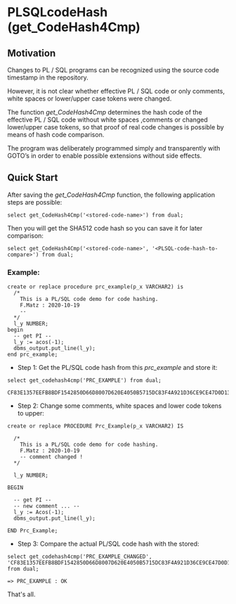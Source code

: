 # PLSQLcodeHash (get_CodeHash4Cmp)

## Motivation

Changes to PL / SQL programs can be recognized using the source code timestamp in the repository.

However, it is not clear whether effective PL / SQL code or only comments, white spaces or lower/upper case tokens were changed.

The function _get_CodeHash4Cmp_ determines the hash code of the effective PL / SQL code without white spaces ,comments or changed lower/upper case tokens, so that proof of real code changes is possible by means of hash code comparison.

The program was deliberately programmed simply and transparently with GOTO’s in order to enable possible extensions without side effects.

## Quick Start

After saving the *get_CodeHash4Cmp* function, the following application steps are possible:

```
select get_CodeHash4Cmp('<stored-code-name>') from dual;
```

Then you will get the SHA512 code hash so you can save it for later comparison:

```
select get_CodeHash4Cmp('<stored-code-name>', '<PLSQL-code-hash-to-compare>') from dual;
```

### Example:

```
create or replace procedure prc_example(p_x VARCHAR2) is
  /*
    This is a PL/SQL code demo for code hashing.
    F.Matz : 2020-10-19
    --
  */
  l_y NUMBER;
begin
  -- get PI --
  l_y := acos(-1);
  dbms_output.put_line(l_y);
end prc_example;
```

- Step 1: Get the PL/SQL code hash from this *prc_example* and store it:

```
select get_codehash4cmp('PRC_EXAMPLE') from dual;

CF83E1357EEFB8BDF1542850D66D8007D620E4050B5715DC83F4A921D36CE9CE47D0D13C5D85F2B0FF8318D2877EEC2F63B931BD47417A81A538327AF927DA3E

```

- Step 2: Change some comments, white spaces and lower code tokens to upper:

```
create or replace PROCEDURE Prc_Example(p_x VARCHAR2) IS

  /*
    This is a PL/SQL code demo for code hashing.
    F.Matz : 2020-10-19
    -- comment changed ! 
  */
  
  l_y NUMBER;
  
BEGIN
  
  -- get PI --
  -- new comment ... --
  l_y := Acos(-1);
  dbms_output.put_line(l_y);
  
END Prc_Example;
```

- Step 3:  Compare the actual PL/SQL code hash with the stored:

```
select get_codehash4cmp('PRC_EXAMPLE_CHANGED', 'CF83E1357EEFB8BDF1542850D66D8007D620E4050B5715DC83F4A921D36CE9CE47D0D13C5D85F2B0FF8318D2877EEC2F63B931BD47417A81A538327AF927DA3E') from dual;

=> PRC_EXAMPLE : OK
```

That's all.
